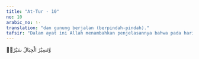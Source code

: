 ```yaml
---
title: "At-Tur - 10"
no: 10
arabic_no: ١٠
translation: "dan gunung berjalan (berpindah-pindah)."
tafsir: "Dalam ayat ini Allah menambahkan penjelasannya bahwa pada hari Kiamat itu gunung-gunung berpindah dari tempatnya, berjalan seperti jalannya awan, dan terbang ke udara lalu jatuh ke bumi terpecah-pecah, kemudian hancur menjadi debu laksana bulu yang diterbangkan angin. Berguncangnya langit dan beterbangannya gunung-gunung ialah sebagai pemberitahuan dan peringatan kepada manusia bahwa mereka tidak akan dapat kembali ke dunia, karena ia telah musnah dan telah terjadi alam baru yaitu alam akhirat. Ayat di atas berkaitan dengan gambaran saat terjadinya kiamat, yang banyak pula disebut di ayat-ayat lainnya. Gunung yang mengekspresikan daratan atau kerak bumi, digambarkan berpindah tempat atau dengan kata lain gunung-gunung itu bergerak. Pergerakan gunung-gunung ini adalah manifestasi pergerakan lempeng bumi (lihat an-Naml/27: 88) dan dapat menimbulkan gempa bumi. Dalam Surah az-Zalzalah/99: 1-4 kejadian kiamat digambarkan dengan datangnya gempa yang dahsyat. Gempa dahsyat ini dapat menimbulkan retakan yang panjang dan dalam yang bukan mustahil memicu terjadinya letusan gunung api. Sebagai contoh adalah ketika terjadi gempa Nias pada tahun 2005 yang berkekuatan Mw=8,7, setelah gempa Aceh 2004, beberapa gunung api di Pulau Sumatra memperlihatkan kegiatan yang meningkat. \n\nFakta ilmiah memang menunjukkan bahwa gunung-gunung itu bergerak. Data Global Positioning Systems (GPS) merekam gerakangerakan tersebut dalam ukuran milimeter. Sebagai contoh adalah pulau-pulau terluar di sebelah barat Sumatra yang bergerak ke arah timurlaut sebesar 50-60 mm/tahun."
---
```

وَّتَسِيْرُ الْجِبَالُ سَيْرًاۗ  